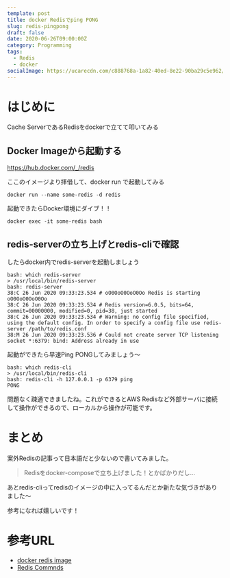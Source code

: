 ```yaml
---
template: post
title: docker Redisでping PONG
slug: redis-pingpong
draft: false
date: 2020-06-26T09:00:00Z
category: Programming
tags:
  - Redis
  - docker
socialImage: https://ucarecdn.com/c888768a-1a82-40ed-8e22-90ba29c5e962/
---
```



# はじめに

Cache ServerであるRedisをdockerで立てて叩いてみる

## Docker Imageから起動する

https://hub.docker.com/_/redis

ここのイメージより拝借して、docker run で起動してみる

```
docker run --name some-redis -d redis
```

起動できたらDocker環境にダイブ！！
```
docker exec -it some-redis bash
```

## redis-serverの立ち上げとredis-cliで確認

したらdocker内でredis-serverを起動しましょう

```
bash: which redis-server
> /usr/local/bin/redis-server
bash: redis-server
38:C 26 Jun 2020 09:33:23.534 # oO0OoO0OoO0Oo Redis is starting oO0OoO0OoO0Oo
38:C 26 Jun 2020 09:33:23.534 # Redis version=6.0.5, bits=64, commit=00000000, modified=0, pid=38, just started
38:C 26 Jun 2020 09:33:23.534 # Warning: no config file specified, using the default config. In order to specify a config file use redis-server /path/to/redis.conf
38:M 26 Jun 2020 09:33:23.536 # Could not create server TCP listening socket *:6379: bind: Address already in use
```

起動ができたら早速Ping PONGしてみましょう〜

```
bash: which redis-cli
> /usr/local/bin/redis-cli
bash: redis-cli -h 127.0.0.1 -p 6379 ping
PONG
```

問題なく疎通できましたね。これができるとAWS Redisなど外部サーバに接続して操作ができるので、ローカルから操作が可能です。

# まとめ

案外Redisの記事って日本語だと少ないので書いてみました。
> Redisをdocker-composeで立ち上げました！とかばかりだし...

あとredis-cliってredisのイメージの中に入ってるんだとか新たな気づきがありました〜

参考になれば嬉しいです！

# 参考URL

- [docker redis image](https://hub.docker.com/_/redis)
- [Redis Commnds](https://redis.io/commands/)